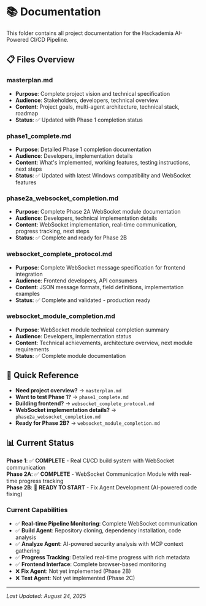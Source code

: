 # 📚 Documentation

This folder contains all project documentation for the Hackademia AI-Powered CI/CD Pipeline.

## 📋 Files Overview

### **masterplan.md**
- **Purpose**: Complete project vision and technical specification
- **Audience**: Stakeholders, developers, technical overview
- **Content**: Project goals, multi-agent architecture, technical stack, roadmap
- **Status**: ✅ Updated with Phase 1 completion status

### **phase1_complete.md** 
- **Purpose**: Detailed Phase 1 completion documentation
- **Audience**: Developers, implementation details
- **Content**: What's implemented, working features, testing instructions, next steps
- **Status**: ✅ Updated with latest Windows compatibility and WebSocket features

### **phase2a_websocket_completion.md**
- **Purpose**: Complete Phase 2A WebSocket module documentation
- **Audience**: Developers, technical implementation details
- **Content**: WebSocket implementation, real-time communication, progress tracking, next steps
- **Status**: ✅ Complete and ready for Phase 2B

### **websocket_complete_protocol.md**
- **Purpose**: Complete WebSocket message specification for frontend integration
- **Audience**: Frontend developers, API consumers
- **Content**: JSON message formats, field definitions, implementation examples
- **Status**: ✅ Complete and validated - production ready

### **websocket_module_completion.md**
- **Purpose**: WebSocket module technical completion summary
- **Audience**: Developers, implementation status
- **Content**: Technical achievements, architecture overview, next module requirements
- **Status**: ✅ Complete module documentation

## 🎯 Quick Reference

- **Need project overview?** → `masterplan.md`
- **Want to test Phase 1?** → `phase1_complete.md`
- **Building frontend?** → `websocket_complete_protocol.md`
- **WebSocket implementation details?** → `phase2a_websocket_completion.md`
- **Ready for Phase 2B?** → `websocket_module_completion.md`

## 📊 Current Status

**Phase 1**: ✅ **COMPLETE** - Real CI/CD build system with WebSocket communication  
**Phase 2A**: ✅ **COMPLETE** - WebSocket Communication Module with real-time progress tracking  
**Phase 2B**: 🚧 **READY TO START** - Fix Agent Development (AI-powered code fixing)

### Current Capabilities
- ✅ **Real-time Pipeline Monitoring**: Complete WebSocket communication
- ✅ **Build Agent**: Repository cloning, dependency installation, code analysis
- ✅ **Analyze Agent**: AI-powered security analysis with MCP context gathering  
- ✅ **Progress Tracking**: Detailed real-time progress with rich metadata
- ✅ **Frontend Interface**: Complete browser-based monitoring
- ❌ **Fix Agent**: Not yet implemented (Phase 2B)
- ❌ **Test Agent**: Not yet implemented (Phase 2C)

---
*Last Updated: August 24, 2025*
